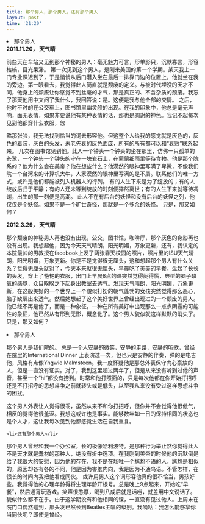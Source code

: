 ```yaml
---
title: 那个男人，那个男人，还有那个男人
layout: post
time: '21:20'
---
```

<li>那个男人</li>
<strong>2011.11.20， 天气晴</strong>

前些天在车站又见到那个神秘的男人：毫无魅力可言，形单影只，沉默寡言，形容枯槁，目光呆滞。 第一次见到这个男人，是刚来美国的第一个学期。某天我上一门专业课迟到了，于是悄悄从后门潜入坐在最后一排靠门边的位置上，他就坐在我的旁边。第一眼看去，我觉得此人简直就是颓废的定义。与被时代埋没的天才不同，他身上的颓废让你感觉不到丝毫的才气，那是真正的、不含杂质的颓废。我忘了那天他用中文问了我什么，我回答说：是。这便是我与他全部的交情。 之后，他时不时的在公交车上，图书馆里幽灵般的出现。在我的印象中，他总是毫无声响，面无表情，如果非要说他有某种表情的话，那也是凋谢的神色。我记不起每次见到他都穿什么衣服，忽
<!--more-->
略那张脸，我无法找到恰当的词去形容他。但这整个人给我的感觉就是灰色的，灰色的着装，灰白的头发，未老先衰的灰色面庞，所有的所有都可以和“衰败”联系起来。 几次在图书馆见到他。此人一个钟头一个钟头的坐在那里，仿佛一只孤单的苍鹭，一个钟头一个钟头的守在一块岩石上，在蒙蒙细雨里等待食物。他是那个院系的？他为什么会在美帝？他在想些什么？他漠然的眼神里写满了卑微，不像我们院一个台湾来的计算机大牛，人家漠然的眼神里写满的是不屑。联系他们的唯一方式，或许是他们都能被列入机器人的行列。 有的人生下来是为了绽放的；有的人绽放后归于平静；有的人还未等到绽放的时刻便猝然离世；有的人生下来就等待凋谢，出生的那一刻便是高潮。 此人不在有后台的妖怪和没有后台的妖怪之列，他仅仅是个妖怪。如果不是一个旷世奇怪，那就是一个多余的妖怪。 只是，那又如何？

<strong>2012.3.29， 天气晴</strong>  

那个颓废的神秘男人再也没有出现，公交，图书馆，咖啡厅，那个灰色的身影再也没有出现。我想起他，因为今天天气晴朗，阳光明媚，万象更新，还有，我认定的本院最帅的男教授在facebook上发了两张春天校园的照片，照片里的ISU天气晴朗，阳光明媚，万象更新。你是不是觉得很无厘头，这和想起那个男人有什么关系？觉得无厘头就对了，今天本来就很无厘头，早晨吃了美美的早餐，盘起了长长的头发，穿上了艳艳的衣服，出门上早晨8点的课突然觉得闷得慌，典型的脑子缺氧的感觉，众目睽睽之下起身出教室去透气。发现天气晴朗，阳光明媚，万象更新，在这般美好的一个世界上一个貌似打扮的朝气蓬勃的女孩突然觉得那么恶心，脑子缺氧出来透气。然后她想起了这个美好世界上曾经出现过的一个颓废的男人。他已经不再是他了，而是一种象征，一种在所有美好中出现那么一点点阴霾的可能性的象征，他已然从有形到无形，概念化了。这个男人貌似就这样默默的消失了。只是，那又如何？

  <li>那个男人</li>

那个男人是我们院的。 总是一个人安静的微笑，安静的走路，安静的听歌，曾经在院里的International Dinner 上表演过一次，但也只是安静的伴奏，弹的是电吉他，风格有点像Yngwie Malmsteen。我一度怀疑他是那总外表保守内心豪放的人，但是一直没有证实。对了，我到这里超过两年了，但是从来没有听到过他的声音，甚至一个“hi”都没有捞到。时常和他打照面的，只是每次他都在你开始打招呼还是不打招呼的思想斗争之前就转头或是低头，以至我从来没有受过这样思想斗争的困扰。

这个男人外表让人觉得很乖，虽然从来不和你打招呼，但你并不会觉得他很傲气，相反的觉得他很羞涩。我想这或许也是事实。能够数年如一日的保持相同的状态也是个人才，这让我每次见到他都感觉生活在自我重复。

	<li>还有那个男人</li>
	
那个男人曾经和我一个办公室，长的极像哈利波特。是那种行为举止然你觉得此人不是天才就是蠢材的那种人，绝没有折中选项。在我刚到美帝的时候他的沉默倒是给了我很大的安慰，因为他的存在，我不是在场唯一个尴尬不语的人，尴尬是相似的，原因却各有各的不同，他是因为害羞内向，我是因为不通鸟语。不管怎样，在很长的时间内我把他看成同伙。 或许用男人这个词形容他真的很不恰当，男孩好些。我觉得他的心理年龄得将生理年龄开根号。总是晚上9点起来，开始吃“早餐”，然后通宵玩游戏。笑声很憨厚，喝到八成后就是话唠，就差用中文说话了。貌似什么都不在乎。由于这学期没有和他相同的课，一直没有见过他人。上周末在院门口偶然碰到，那头发已然长到Beatles主唱的级别。我嘀咕：我怎么能够拿你当同伙呢？即使是曾经。
